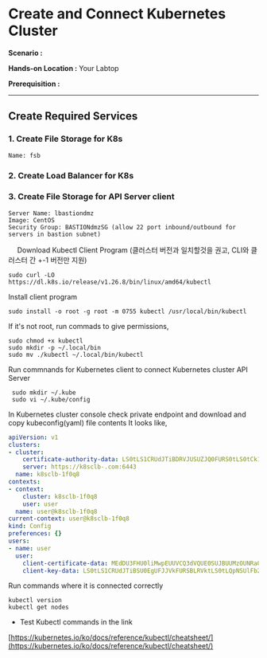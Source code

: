# Create and Connect Kubernetes Cluster

  **Scenario :** 

  **Hands-on Location :** Your Labtop

  **Prerequisition :** 

---


## Create Required Services

### 1. Create File Storage for K8s

    Name: fsb

### 2. Create Load Balancer for K8s


### 3. Create File Storage for API Server client 

    Server Name: lbastiondmz
    Image: CentOS
    Security Group: BASTIONdmzSG (allow 22 port inbound/outbound for servers in bastion subnet)
   

 

 
Download Kubectl Client Program
(클러스터 버전과 일치할것을 권고, CLI와 클러스터 간 +-1 버전만 지원)

    sudo curl -LO https://dl.k8s.io/release/v1.26.8/bin/linux/amd64/kubectl

Install client program

    sudo install -o root -g root -m 0755 kubectl /usr/local/bin/kubectl

If it's not root, run commads to give permissions,

    sudo chmod +x kubectl 
    sudo mkdir -p ~/.local/bin
    sudo mv ./kubectl ~/.local/bin/kubectl

Run commnands for Kubernetes client to connect Kubernetes cluster API Server

     sudo mkdir ~/.kube
     sudo vi ~/.kube/config

In Kubernetes cluster console check private endpoint and download and copy kubeconfig(yaml) file contents
It looks like,

```yaml
apiVersion: v1
clusters:
- cluster:
    certificate-authority-data: LS0tLS1CRUdJTiBDRVJUSUZJQ0FURS0tLS0tCk1JSURBRENDQWVpZ0F3SUJBZ0lCQURBTkJna3Foa2lHOXcwQkFRc0ZBREFWTVJNd0VRWURWUVFERXdwcmRXSmwKY201bGRHVnpNQ0FYRFRJek1USXdOVEV6TURFMU1Gb1lEekl3TlRNeE1USTNNVE13TVRVd1dqQVZNUk13RVFZRApWUVFERXdwcmRXSmxjbTVsZEdWek1JSUJJakFOQmdrcWhraUc5dzBCQVFFRkFBT0NBUThBTUlJQkNnS0NBUUVBCjBWeDA1WHdldWkvWkUwVVdGdTdZVjNmT01QTWlCMml3NnMzYnB2OUc5QnRZbnJGditJUEVzTjhiYlR4UEpPRlQKamduTVNMdVd
    server: https://k8sclb-.com:6443
  name: k8sclb-1f0q8
contexts:
- context:
    cluster: k8sclb-1f0q8
    user: user
  name: user@k8sclb-1f0q8
current-context: user@k8sclb-1f0q8
kind: Config
preferences: {}
users:
- name: user
  user:
    client-certificate-data: MEdDU3FHU0liMwpEUUVCQ3dVQUE0SUJBUUMzOUNRa0xEWmluaW5IUzBudllxSzl0FSUGQrMnY5d1RucGV1KzVGUG9QY1hFWGlxT0hzTWNDCi0tLS0tRU5EIENFUlRJRklDQVRFLS0tLS0K
    client-key-data: LS0tLS1CRUdJTiBSU0EgUFJJVkFURSBLRVktLS0tLQpNSUlFb2dJQkFBS0NBUUVBckp5QjJva1JqRHloNmxhVVV6VkozOC9LdW1NaU9DOGlKVGdqVHpEN3RxZzZ2SEV6CmF6eEpzVnBud2xSTVIwYVd4N21mNmh5MDdlZllMZ0o5bHhNdFJjdlJEeElseVJJNmJVb3ZMeUR2MmpQV2OWgKTWtqMy9ie
```

Run commands where it is connected correctly

    kubectl version
    kubectl get nodes
    
- Test Kubectl commands in the link 

[https://kubernetes.io/ko/docs/reference/kubectl/cheatsheet/](https://kubernetes.io/ko/docs/reference/kubectl/cheatsheet/) 
 
